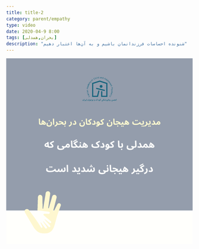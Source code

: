 ```yaml
---
title: title-2
category: parent/empathy
type: video
date: 2020-04-9 8:00
tags: [بحران,همدلی]
description: "شنونده احساسات فرزندانمان باشیم و به آن‌ها اعتبار دهیم"
---
```


[![](../../static/images/empathy-emotional-crisis-cover.png)](../../static/videos/empathy-emotional-crisis.mp4)